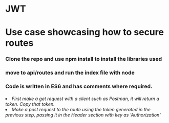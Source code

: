 # JWT
<h1>Use case showcasing how to secure routes</h1>
<h3> Clone the repo and use npm install to install the libraries used</h3>
<h3> move to api/routes and run the index file with node </h3>
<h3> Code is written in ES6 and has comments where required.</h3>
<h6>
<p>
  <li>First make a get request with a client such as Postman, it will return a token. Copy that token.
  <li>Make a post request to the route using the token generated in the previous step, passing it in the Header section with key as       'Authorization'
    
